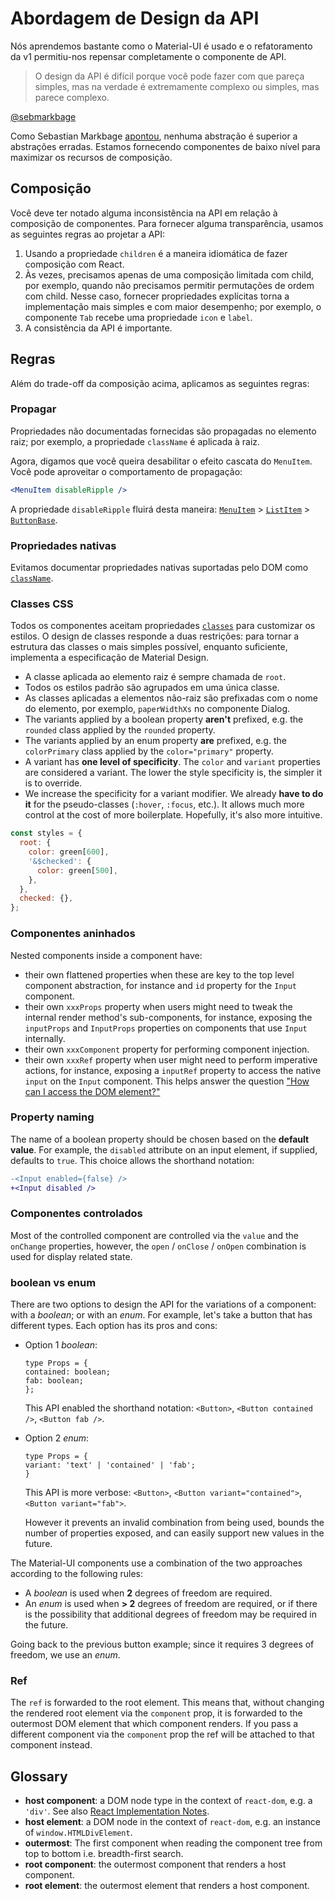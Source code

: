 # Abordagem de Design da API

<p class="description">Nós aprendemos bastante como o Material-UI é usado e o refatoramento da v1 permitiu-nos repensar completamente o componente de API.</p>

> O design da API é difícil porque você pode fazer com que pareça simples, mas na verdade é extremamente complexo ou simples, mas parece complexo.

[@sebmarkbage](https://twitter.com/sebmarkbage/status/728433349337841665)

Como Sebastian Markbage [apontou](https://2014.jsconf.eu/speakers/sebastian-markbage-minimal-api-surface-area-learning-patterns-instead-of-frameworks.html), nenhuma abstração é superior a abstrações erradas. Estamos fornecendo componentes de baixo nível para maximizar os recursos de composição.

## Composição

Você deve ter notado alguma inconsistência na API em relação à composição de componentes. Para fornecer alguma transparência, usamos as seguintes regras ao projetar a API:

1. Usando a propriedade `children` é a maneira idiomática de fazer composição com React.
2. Às vezes, precisamos apenas de uma composição limitada com child, por exemplo, quando não precisamos permitir permutações de ordem com child. Nesse caso, fornecer propriedades explícitas torna a implementação mais simples e com maior desempenho; por exemplo, o componente `Tab` recebe uma propriedade `icon` e `label`.
3. A consistência da API é importante.

## Regras

Além do trade-off da composição acima, aplicamos as seguintes regras:

### Propagar

Propriedades não documentadas fornecidas são propagadas no elemento raiz; por exemplo, a propriedade `className` é aplicada à raiz.

Agora, digamos que você queira desabilitar o efeito cascata do `MenuItem`. Você pode aproveitar o comportamento de propagação:

```jsx
<MenuItem disableRipple />
```

A propriedade `disableRipple` fluirá desta maneira: [`MenuItem`](/api/menu-item/) > [`ListItem`](/api/list-item/) > [`ButtonBase`](/api/button-base/).

### Propriedades nativas

Evitamos documentar propriedades nativas suportadas pelo DOM como [`className`](/customization/components/#overriding-styles-with-class-names).

### Classes CSS

Todos os componentes aceitam propriedades [`classes`](/customization/components/#overriding-styles-with-classes) para customizar os estilos. O design de classes responde a duas restrições: para tornar a estrutura das classes o mais simples possível, enquanto suficiente, implementa a especificação de Material Design.

- A classe aplicada ao elemento raiz é sempre chamada de `root`.
- Todos os estilos padrão são agrupados em uma única classe.
- As classes aplicadas a elementos não-raiz são prefixadas com o nome do elemento, por exemplo, `paperWidthXs` no componente Dialog.
- The variants applied by a boolean property **aren't** prefixed, e.g. the `rounded` class applied by the `rounded` property.
- The variants applied by an enum property **are** prefixed, e.g. the `colorPrimary` class applied by the `color="primary"` property.
- A variant has **one level of specificity**. The `color` and `variant` properties are considered a variant. The lower the style specificity is, the simpler it is to override.
- We increase the specificity for a variant modifier. We already **have to do it** for the pseudo-classes (`:hover`, `:focus`, etc.). It allows much more control at the cost of more boilerplate. Hopefully, it's also more intuitive.

```js
const styles = {
  root: {
    color: green[600],
    '&$checked': {
      color: green[500],
    },
  },
  checked: {},
};
```

### Componentes aninhados

Nested components inside a component have:

- their own flattened properties when these are key to the top level component abstraction, for instance and `id` property for the `Input` component.
- their own `xxxProps` property when users might need to tweak the internal render method's sub-components, for instance, exposing the `inputProps` and `InputProps` properties on components that use `Input` internally.
- their own `xxxComponent` property for performing component injection.
- their own `xxxRef` property when user might need to perform imperative actions, for instance, exposing a `inputRef` property to access the native `input` on the `Input` component. This helps answer the question ["How can I access the DOM element?"](/getting-started/faq/#how-can-i-access-the-dom-element)

### Property naming

The name of a boolean property should be chosen based on the **default value**. For example, the `disabled` attribute on an input element, if supplied, defaults to `true`. This choice allows the shorthand notation:

```diff
-<Input enabled={false} />
+<Input disabled />
```

### Componentes controlados

Most of the controlled component are controlled via the `value` and the `onChange` properties, however, the `open` / `onClose` / `onOpen` combination is used for display related state.

### boolean vs enum

There are two options to design the API for the variations of a component: with a *boolean*; or with an *enum*. For example, let's take a button that has different types. Each option has its pros and cons:

- Option 1 *boolean*:
    
    ```tsx
    type Props = {
    contained: boolean;
    fab: boolean;
    };
    ```
    
    This API enabled the shorthand notation: `<Button>`, `<Button contained />`, `<Button fab />`.

- Option 2 *enum*:
    
    ```tsx
    type Props = {
    variant: 'text' | 'contained' | 'fab';
    }
    ```
    
    This API is more verbose: `<Button>`, `<Button variant="contained">`, `<Button variant="fab">`.
    
    However it prevents an invalid combination from being used, bounds the number of properties exposed, and can easily support new values in the future.

The Material-UI components use a combination of the two approaches according to the following rules:

- A *boolean* is used when **2** degrees of freedom are required.
- An *enum* is used when **> 2** degrees of freedom are required, or if there is the possibility that additional degrees of freedom may be required in the future.

Going back to the previous button example; since it requires 3 degrees of freedom, we use an *enum*.

### Ref

The `ref` is forwarded to the root element. This means that, without changing the rendered root element via the `component` prop, it is forwarded to the outermost DOM element that which component renders. If you pass a different component via the `component` prop the ref will be attached to that component instead.

## Glossary

- **host component**: a DOM node type in the context of `react-dom`, e.g. a `'div'`. See also [React Implementation Notes](https://reactjs.org/docs/implementation-notes.html#mounting-host-elements).
- **host element**: a DOM node in the context of `react-dom`, e.g. an instance of `window.HTMLDivElement`.
- **outermost**: The first component when reading the component tree from top to bottom i.e. breadth-first search.
- **root component**: the outermost component that renders a host component.
- **root element**: the outermost element that renders a host component.